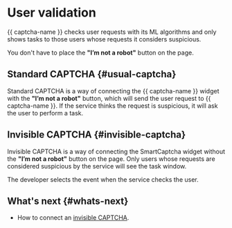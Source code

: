 # User validation

{{ captcha-name }} checks user requests with its ML algorithms and only shows tasks to those users whose requests it considers suspicious.

You don't have to place the **"I’m not a robot"** button on the page.


## Standard CAPTCHA {#usual-captcha}

Standard CAPTCHA is a way of connecting the {{ captcha-name }} widget with the **"I’m not a robot"** button, which will send the user request to {{ captcha-name }}. If the service thinks the request is suspicious, it will ask the user to perform a task.


## Invisible CAPTCHA {#invisible-captcha}

Invisible CAPTCHA is a way of connecting the SmartCaptcha widget without the **"I’m not a robot"** button on the page. Only users whose requests are considered suspicious by the service will see the task window.

The developer selects the event when the service checks the user.


## What's next {#whats-next}

* How to connect an [invisible CAPTCHA](./invisible-captcha.md).
